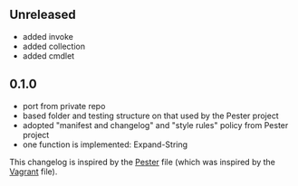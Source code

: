## Unreleased
 - added invoke
 - added collection
 - added cmdlet

## 0.1.0
 - port from private repo
 - based folder and testing structure on that used by the Pester project
 - adopted "manifest and changelog" and "style rules" policy from Pester project
 - one function is implemented: Expand-String

This changelog is inspired by the 
[Pester](https://github.com/pester/Pester/blob/master/CHANGELOG.md) file 
(which was inspired by the
[Vagrant](https://github.com/mitchellh/vagrant/blob/master/CHANGELOG.md) 
file).
